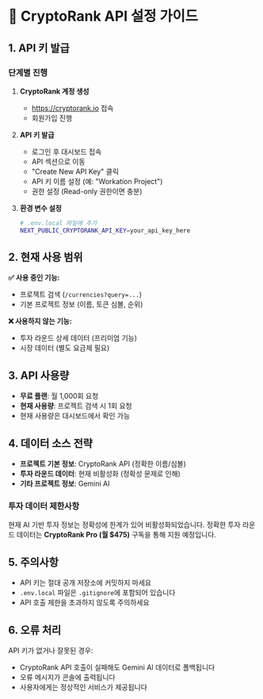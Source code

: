 # 🔑 CryptoRank API 설정 가이드

## 1. API 키 발급

### 단계별 진행

1. **CryptoRank 계정 생성**
   - https://cryptorank.io 접속
   - 회원가입 진행

2. **API 키 발급**
   - 로그인 후 대시보드 접속
   - API 섹션으로 이동
   - "Create New API Key" 클릭
   - API 키 이름 설정 (예: "Workation Project")
   - 권한 설정 (Read-only 권한이면 충분)

3. **환경 변수 설정**
   ```bash
   # .env.local 파일에 추가
   NEXT_PUBLIC_CRYPTORANK_API_KEY=your_api_key_here
   ```

## 2. 현재 사용 범위

**✅ 사용 중인 기능:**
- 프로젝트 검색 (`/currencies?query=...`)
- 기본 프로젝트 정보 (이름, 토큰 심볼, 순위)

**❌ 사용하지 않는 기능:**
- 투자 라운드 상세 데이터 (프리미엄 기능)
- 시장 데이터 (별도 요금제 필요)

## 3. API 사용량

- **무료 플랜**: 월 1,000회 요청
- **현재 사용량**: 프로젝트 검색 시 1회 요청
- 현재 사용량은 대시보드에서 확인 가능

## 4. 데이터 소스 전략

- **프로젝트 기본 정보**: CryptoRank API (정확한 이름/심볼)
- **투자 라운드 데이터**: 현재 비활성화 (정확성 문제로 인해)
- **기타 프로젝트 정보**: Gemini AI

### 투자 데이터 제한사항

현재 AI 기반 투자 정보는 정확성에 한계가 있어 비활성화되었습니다.
정확한 투자 라운드 데이터는 **CryptoRank Pro (월 $475)** 구독을 통해 지원 예정입니다.

## 5. 주의사항

- API 키는 절대 공개 저장소에 커밋하지 마세요
- `.env.local` 파일은 `.gitignore`에 포함되어 있습니다
- API 호출 제한을 초과하지 않도록 주의하세요

## 6. 오류 처리

API 키가 없거나 잘못된 경우:
- CryptoRank API 호출이 실패해도 Gemini AI 데이터로 폴백됩니다
- 오류 메시지가 콘솔에 출력됩니다
- 사용자에게는 정상적인 서비스가 제공됩니다
